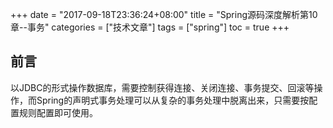 +++
date = "2017-09-18T23:36:24+08:00" title = "Spring源码深度解析第10章--事务" categories = ["技术文章"] tags = ["spring"] toc = true
+++


前言
----

以JDBC的形式操作数据库，需要控制获得连接、关闭连接、事务提交、回滚等操作，而Spring的声明式事务处理可以从复杂的事务处理中脱离出来，只需要按配置规则配置即可使用。
